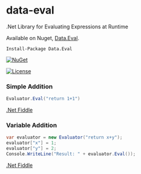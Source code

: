 # data-eval
.Net Library for Evaluating Expressions at Runtime

Available on Nuget, [Data.Eval](https://www.nuget.org/packages/Data.Eval/).

    Install-Package Data.Eval


[![NuGet](https://img.shields.io/nuget/dt/Data.Eval.svg)](https://www.nuget.org/packages/Data.Eval/)

[![License](https://img.shields.io/badge/License-Apache%202.0-blue.svg)](https://opensource.org/licenses/Apache-2.0)

### Simple Addition

```csharp
Evaluator.Eval("return 1+1")
```

[.Net Fiddle](https://dotnetfiddle.net/DTLu6Z)

### Variable Addition

```csharp
var evaluator = new Evaluator("return x+y");
evaluator["x"] = 1;
evaluator["y"] = 2;
Console.WriteLine("Result: " + evaluator.Eval());
```

[.Net Fiddle](https://dotnetfiddle.net/19moI3)
